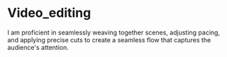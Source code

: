 # Video_editing
I am proficient in seamlessly weaving together scenes, adjusting pacing, and applying precise cuts to create a seamless flow that captures the audience's attention.

